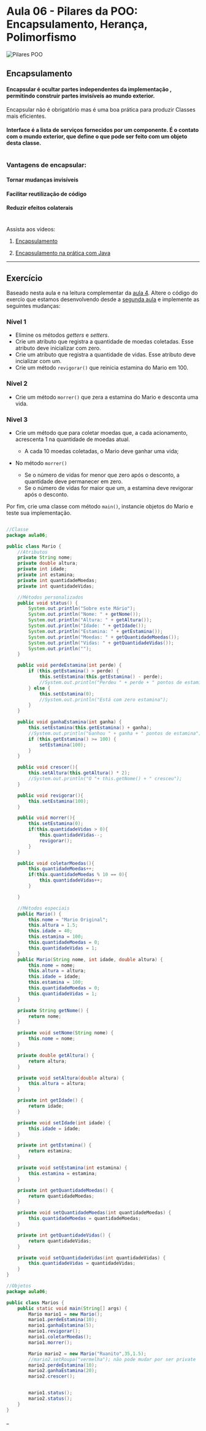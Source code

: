 


# Aula 06 - Pilares da POO:  Encapsulamento, Herança, Polimorfismo
<img src="../assets/PilaresPOO.jpg" alt="Pilares POO">

## Encapsulamento
#### **Encapsular** é ocultar partes independentes da implementação , permitindo construir partes invisíveis ao mundo exterior.
Encapsular não é obrigatório mas é uma boa prática para produzir Classes mais eficientes.

#### **Interface** é a lista de serviços fornecidos por um componente. É o contato com o mundo exterior, que define o que pode ser feito com um objeto desta classe.

#

### Vantagens de encapsular: 
#### Tornar mudanças invisíveis
#### Facilitar reutilização de código
#### Reduzir efeitos colaterais 

# 

Assista aos vídeos: 
  1. [Encapsulamento](https://youtu.be/1wYRGFXpVlg?t=46)
  

  1. [Encapsulamento na prática com Java](https://youtu.be/x4JfzV0Wb5w?t=34)


---

## Exercício

Baseado nesta aula e na leitura complementar da [aula 4](../aula04/aula.md). Altere o código do exercío que estamos desenvolvendo desde a [segunda aula](../aula02/resolucao.md) e implemente as seguintes mudanças:

### Nível 1
* Elimine os métodos _getters_ e _setters_.
* Crie um atributo que registra a quantidade de moedas coletadas. Esse atributo deve inicializar com zero.
* Crie um atributo que registra a quantidade de vidas. Esse atributo deve incializar com um.
* Crie um método `revigorar()` que reinicia estamina do Mario em 100.

### Nível 2
* Crie um método `morrer()` que zera a estamina do Mario e desconta uma vida.

### Nivel 3
* Crie um método que para coletar moedas que, a cada acionamento, acrescenta 1 na quantidade de moedas atual.
  * A cada 10 moedas coletadas, o Mario deve ganhar uma vida;

* No método `morrer()`
  * Se o número de vidas for menor que zero após o desconto, a quantidade deve permanecer em zero.
  * Se o número de vidas for maior que um, a estamina deve revigorar após o desconto.

Por fim, crie uma classe com método `main()`, instancie objetos do Mario e teste sua implementação.

```java

//Classe
package aula06;

public class Mario {
    //Atributos
    private String nome;
    private double altura;
    private int idade;
    private int estamina;
    private int quantidadeMoedas;
    private int quantidadeVidas;

    //Métodos personalizados
    public void status() {
        System.out.println("Sobre este Mário");
        System.out.println("Nome: " + getNome());
        System.out.println("Altura: " + getAltura());
        System.out.println("Idade: " + getIdade());
        System.out.println("Estamina: " + getEstamina());
        System.out.println("Moedas: " + getQuantidadeMoedas());
        System.out.println("Vidas: " + getQuantidadeVidas());
        System.out.println("");
    }

    public void perdeEstamina(int perde) {
        if (this.getEstamina() > perde) {
            this.setEstamina(this.getEstamina() - perde);
            //System.out.println("Perdeu " + perde + " pontos de estamina");
        } else {
            this.setEstamina(0);
            //System.out.println("Está com zero estamina");
        }
    }

    public void ganhaEstamina(int ganha) {
        this.setEstamina(this.getEstamina() + ganha);
        //System.out.println("Ganhou " + ganha + " pontos de estamina");
        if (this.getEstamina() >= 100) {
            setEstamina(100);
        }
    }

    public void crescer(){
        this.setAltura(this.getAltura() * 2);
        //System.out.println("O "+ this.getNome() + " cresceu");
    }

    public void revigorar(){
        this.setEstamina(100);
    }

    public void morrer(){
        this.setEstamina(0);
        if(this.quantidadeVidas > 0){
            this.quantidadeVidas--;
            revigorar();
        }
    }

    public void coletarMoedas(){
        this.quantidadeMoedas++;
        if(this.quantidadeMoedas % 10 == 0){
            this.quantidadeVidas++;
        }

    }

    //Métodos especiais
    public Mario() {
        this.nome = "Mario Original";
        this.altura = 1.5;
        this.idade = 40;
        this.estamina = 100;
        this.quantidadeMoedas = 0;
        this.quantidadeVidas = 1;
    }
    public Mario(String nome, int idade, double altura) {
        this.nome = nome;
        this.altura = altura;
        this.idade = idade;
        this.estamina = 100;
        this.quantidadeMoedas = 0;
        this.quantidadeVidas = 1;
    }

    private String getNome() {
        return nome;
    }

    private void setNome(String nome) {
        this.nome = nome;
    }

    private double getAltura() {
        return altura;
    }

    private void setAltura(double altura) {
        this.altura = altura;
    }

    private int getIdade() {
        return idade;
    }

    private void setIdade(int idade) {
        this.idade = idade;
    }

    private int getEstamina() {
        return estamina;
    }

    private void setEstamina(int estamina) {
        this.estamina = estamina;
    }

    private int getQuantidadeMoedas() {
        return quantidadeMoedas;
    }

    private void setQuantidadeMoedas(int quantidadeMoedas) {
        this.quantidadeMoedas = quantidadeMoedas;
    }

    private int getQuantidadeVidas() {
        return quantidadeVidas;
    }

    private void setQuantidadeVidas(int quantidadeVidas) {
        this.quantidadeVidas = quantidadeVidas;
    }
}
```
```java
//Objetos
package aula06;

public class Marios {
    public static void main(String[] args) {
        Mario mario1 = new Mario();
        mario1.perdeEstamina(10);
        mario1.ganhaEstamina(5);
        mario1.revigorar();
        mario1.coletarMoedas();
        mario1.morrer();

        Mario mario2 = new Mario("Ruanito",35,1.5);
        //mario2.setRoupa("vermelha"); não pode mudar por ser private
        mario2.perdeEstamina(10);
        mario2.ganhaEstamina(20);
        mario2.crescer();


        mario1.status();
        mario2.status();
    }
}
```

_